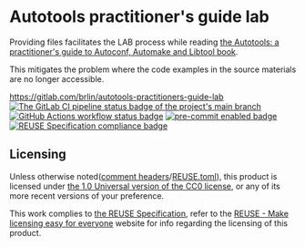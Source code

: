 # Autotools practitioner's guide lab

Providing files facilitates the LAB process while reading [the Autotools: a practitioner's guide to Autoconf, Automake and Libtool book](http://freesoftwaremagazine.com/articles/autotools_a_guide_to_autoconf_automake_libtool/).

This mitigates the problem where the code examples in the source materials are no longer accessible.

<https://gitlab.com/brlin/autotools-practitioners-guide-lab>  
[![The GitLab CI pipeline status badge of the project's `main` branch](https://gitlab.com/brlin/autotools-practitioners-guide-lab/badges/main/pipeline.svg?ignore_skipped=true "Click here to check out the comprehensive status of the GitLab CI pipelines")](https://gitlab.com/brlin/autotools-practitioners-guide-lab/-/pipelines) [![GitHub Actions workflow status badge](https://github.com/brlin-tw/autotools-practitioners-guide-lab/actions/workflows/check-potential-problems.yml/badge.svg "GitHub Actions workflow status")](https://github.com/brlin-tw/autotools-practitioners-guide-lab/actions/workflows/check-potential-problems.yml) [![pre-commit enabled badge](https://img.shields.io/badge/pre--commit-enabled-brightgreen?logo=pre-commit&logoColor=white "This project uses pre-commit to check potential problems")](https://pre-commit.com/) [![REUSE Specification compliance badge](https://api.reuse.software/badge/gitlab.com/brlin/autotools-practitioners-guide-lab "This project complies to the REUSE specification to decrease software licensing costs")](https://api.reuse.software/info/gitlab.com/brlin/autotools-practitioners-guide-lab)

## Licensing

Unless otherwise noted([comment headers](https://reuse.software/spec-3.3/#comment-headers)/[REUSE.toml](https://reuse.software/spec-3.3/#reusetoml)), this product is licensed under [the 1.0 Universal version of the CC0 license](https://creativecommons.org/publicdomain/zero/1.0/), or any of its more recent versions of your preference.

This work complies to [the REUSE Specification](https://reuse.software/spec/), refer to the [REUSE - Make licensing easy for everyone](https://reuse.software/) website for info regarding the licensing of this product.
